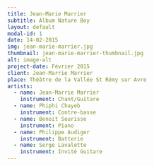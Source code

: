 ```yaml
---
title: Jean-Marie Marrier
subtitle: Album Nature Boy
layout: default
modal-id: 1
date: 14-02-2015
img: jean-marie-marrier.jpg
thumbnail: jean-marie-marrier-thumbnail.jpg
alt: image-alt
project-date: Février 2015
client: Jean-Marrie Marrier
place: Théâtre de la Vallée St Rémy sur Avre
artists:
  - name: Jean-Marrie Marrier
    instrument: Chant/Guitare
  - name: Phiphi Chayeb
    instrument: Contre-basse
  - name: Benoit Sourisse
    instrument: Piano
  - name: Philippe Audiger
    instrument: Batterie
  - name: Serge Lavalette
    instrument: Invité Guitare
---
```

